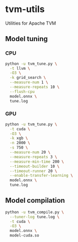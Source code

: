 # tvm-utils
Utilities for Apache TVM

## Model tuning

### CPU

```sh
python -u tvm_tune.py \
  -t llvm \
  -O3 \
  -k grid_search \
  --measure-num 1 \
  --measure-repeats 10 \
  --flush-cpu
  model.onnx \
  tune.log
```

### GPU

```sh
python -u tvm_tune.py \
  -t cuda \
  -O3 \
  -k xgb \
  -n 2000 \
  -s 750 \
  --measure-num 20 \
  --measure-repeats 3 \
  --measure-min-time 200 \
  --timeout-builder 10 \
  --timeout-runner 20 \
  --enable-transfer-learning \
  model.onnx \
  tune.log
```

## Model compilation

```sh
python -u tvm_compile.py \
  --tuner-log tune.log \
  -t cuda \
  -O3 \
  model.onnx \
  model-cuda.so
```
